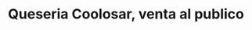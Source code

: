 ---
title: "Queseria Coolosar, venta al publico"
url: /losar-de-la-vera/queseria-coolosar-venta-al-publico/
shop: queso
---